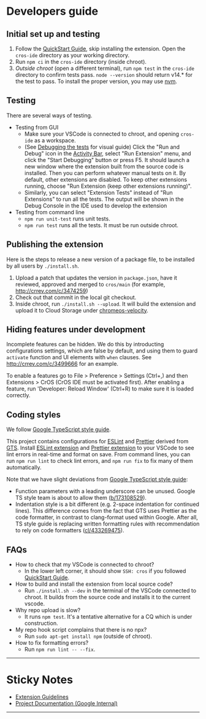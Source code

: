# Developers guide

## Initial set up and testing

1. Follow the [QuickStart Guide], skip installing the extension. Open the `cros-ide` directory as
   your working directory.
2. Run `npm ci` in the `cros-ide` directory (inside chroot).
3. *Outside chroot* (open a different terminal), run `npm test` in the `cros-ide` directory to
   confirm tests pass. `node --version` should return v14.* for the test to pass. To install the
   proper version, you may use [nvm].

[QuickStart Guide]: https://chromium.googlesource.com/chromiumos/chromite/+/HEAD/ide_tooling/docs/quickstart.md
[nvm]: https://github.com/nvm-sh/nvm

## Testing

There are several ways of testing.

* Testing from GUI
  * Make sure your VSCode is connected to chroot, and opening `cros-ide` as a
    workspace.
  * (See [Debugging the tests] for visual guide)
    Click the "Run and Debug" icon in the [Activity Bar], select "Run Extension"
    menu, and click the "Start Debugging" button or press F5. It should launch a new window
    where the extension built from the source code is installed. Then you can
    perform whatever manual tests on it. By default, other extensions are disabled. To keep other
    extensions running, choose "Run Extension (keep other extensions running)".
  * Similarly, you can select "Extension Tests" instead of "Run Extensions" to run all the tests.
    The output will be shown in the Debug Console in the IDE used to develop the extension
* Testing from command line
  * `npm run unit-test` runs unit tests.
  * `npm run test` runs all the tests. It must be run outside chroot.

[Activity Bar]: https://code.visualstudio.com/api/references/extension-guidelines#view-containers
[Debugging the tests]: https://code.visualstudio.com/api/working-with-extensions/testing-extension#debugging-the-tests

## Publishing the extension

Here is the steps to release a new version of a package file, to be installed by all users by
`./install.sh`.

1. Upload a patch that updates the version in `package.json`, have it reviewed, approved and merged
   to `cros/main` (for example, http://crrev.com/c/3474259)
2. Check out that commit in the local git checkout.
3. Inside chroot, run `./install.sh --upload`. It will build the extension and upload it to Cloud
   Storage under [chromeos-velocity].

[chromeos-velocity]: https://pantheon.corp.google.com/storage/browser?project=google.com:chromeos-velocity

## Hiding features under development
Incomplete features can be hidden. We do this by introducting configurations settings,
which are false by default, and using them to guard `activate` function and UI elements
with `when` clauses. See http://crrev.com/c/3499666 for an example.

To enable a features go to File > Preference > Settings (Ctrl+,) and then
Extensions > CrOS (CrOS IDE must be activated first). After enabling a feature, run
'Developer: Reload Window' (Ctrl+R) to make sure it is loaded correctly.

## Coding styles

We follow [Google TypeScript style guide].

This project contains configurations for [ESLint] and [Prettier] derived from
[GTS]. Install [ESLint extension] and [Prettier extension] to your VSCode to
see lint errors in real-time and format on save. From command lines, you can
run `npm run lint` to check lint errors, and `npm run fix` to fix many of them
automatically.

Note that we have slight deviations from [Google TypeScript style guide]:

- Function parameters with a leading underscore can be unused. Google TS style
  team is about to allow them ([b/173108529]).
- Indentation style is a bit different (e.g. 2-space indentation for continued
  lines). This difference comes from the fact that GTS uses Prettier as the
  code formatter, in contrast to clang-format used within Google. After all,
  TS style guide is replacing written formatting rules with recommendation to
  rely on code formatters ([cl/433269475]).

[Google TypeScript style guide]: http://go/ts-style
[ESLint]: https://eslint.org/
[Prettier]: https://prettier.io/
[ESLint extension]: https://marketplace.visualstudio.com/items?itemName=dbaeumer.vscode-eslint
[Prettier extension]: https://marketplace.visualstudio.com/items?itemName=esbenp.prettier-vscode
[GTS]: https://github.com/google/gts
[b/173108529]: http://b/173108529
[cl/433269475]: http://cl/433269475

## FAQs

* How to check that my VSCode is connected to chroot?
  * In the lower left corner, it should show `SSH: cros` if you followed
    [QuickStart Guide].
* How to build and install the extension from local source code?
  * Run `./install.sh --dev` in the terminal of the VSCode connected to chroot.
    It builds from the source code and installs it to the current vscode.
* Why repo upload is slow?
  * It runs `npm test`. It's a tentative alternative for a CQ which is under
    construction.
* My repo hook script complains that there is no npx?
  * Run `sudo apt-get install npm` (outside of chroot).
* How to fix formatting errors?
  * Run `npm run lint -- --fix`.

-----------------------------------------------------------------------------------------------------------

# Sticky Notes

* [Extension Guidelines](https://code.visualstudio.com/api/references/extension-guidelines)
* [Project Documentation (Google Internal)](http://go/cros-ide)

-----------------------------------------------------------------------------------------------------------
